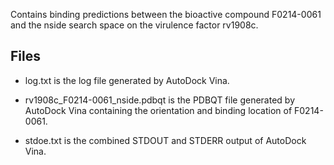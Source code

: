 Contains binding predictions between the bioactive compound F0214-0061 and the nside search space on the virulence factor rv1908c.

## Files

- log.txt is the log file generated by AutoDock Vina.

- rv1908c_F0214-0061_nside.pdbqt is the PDBQT file generated by AutoDock Vina containing the orientation and binding location of F0214-0061.

- stdoe.txt is the combined STDOUT and STDERR output of AutoDock Vina.

